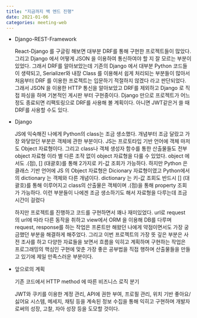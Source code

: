 ```yaml
---
title: "지금까지 백 엔드 진행"
date: 2021-01-06
categories: meeting-web
---
```


- Django-REST-Framework

  React-Django 를 구글링 해보면 대부분 DRF를 통해 구현한 프로젝트들이 많았다.
  그리고 Django 에서 어떻게 JSON 을 이용하여 통신하여야 할 지 잘 모르는 부분이 있었다.
  그래서 DRF를 알아보았는데 기존의 Django 에서 대부분 Python 코드들이 생략되고, Serializer와 내장 Class 를 이용해서 쉽게 처리되는 부분들이 많아서 처음부터 DRF 를 이용한 프로젝트는 입문하기 적절하지 않겠다 라고 판단되었다.
  그래서 JSON 을 이용한 HTTP 통신을 알아보았고 DRF를 제외하고 Django 로 직접 파싱을 하며 기본적인 게시판 부터 구현중이다.
  Django 만으로 프로젝트가 어느정도 종료되면 리팩토링으로 DRF를 사용해 볼 계획이다. 아니면 JWT같은거 쓸 때 DRF를 사용할 수도 있다.

- Django

  JS에 익숙해진 나에게 Python의 class는 조금 생소했다.
  개념부터 조금 달랐고 가장 와닿았던 부분은 객체에 관한 부분이다.
  JS는 프로토타입 기반 언어에 객체 마저도 Object 자료형이다. 그리고 class나 객체 생성자 함수를 통한 산출물들도 전부 object 자료형 이라 별 다른 조작 없이 object 자료형을 다룰 수 있었다. object 에서도 .(점), [] (대괄호)를 통해 2가지로 키-값 조회가 가능하다.
  하지만 Python 은 클래스 기반 언어에 JS 의 Object 자료형은 Dicionary 자료형이였고 Python에서의 dictionary 는 객체와 다른 개념이다.
  dictionary 는 키-값 조회도 반드시 [] (대괄호)를 통해 이루어지고 class의 산출물은 객체이며 .(점)을 통해 property 조회가 가능하다.
  이런 부분들이 나에겐 조금 생소하기도 해서 자료형을 다루는데 조금 시간이 걸렸다

  하지만 프로젝트를 진행하고 코드를 구현하면서 꽤나 재미있었다.
  url로 request 의 url에 따라 다른 동작을 취하고 view에서 ORM 을 이용해 DB를 다루며 request, response를 하는 작업은 프론트만 해왔던 나에게 약점이면서도 가장 궁금했던 부분을 해결하게 해주었다.
  그리고 이번 프로젝트의 가장 뜻 깊은 부분은 사전 조사를 하고 다양한 자료들을 보면서 흐름을 익히고 계획하며 구현하는 작업은 프로그래밍의 핵심인 구현에 맞춘 가장 좋은 공부법을 직접 행하며 산출물들을 만들고 있기에 제일 만족스러운 부분이다.

- 앞으로의 계획

  기존 코드에서 HTTP method 에 따른 비즈니스 로직 분기

  JWT와 쿠키를 이용한 계정 관리, API에 권한 부여, 프로필 관리, 위치 기반 좋아요/싫어요 시스템, 메세지, 채팅 등을 계속된 정보 수집을 통해 익히고 구현하며 개발자로써의 성장, 고찰, 자아 성장 등을 도모할 것이다.
